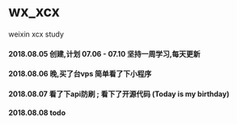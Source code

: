 # wx_xcx
weixin xcx study
#### 2018.08.05 创建,计划 07.06 - 07.10 坚持一周学习,每天更新
#### 2018.08.06 晚,买了台vps 简单看了下小程序
#### 2018.08.07 看了下api防刷 ; 看下了开源代码 (Today is my birthday)
#### 2018.08.08 todo

